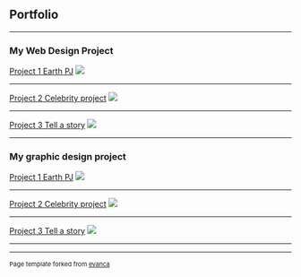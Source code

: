 ## Portfolio

---

### My Web Design Project

[Project 1 Earth PJ](/sample_page)
<img src="(https://trinket.io/html/421b7ace9c?runMode=autorun)"/>

---
[Project 2 Celebrity project](/pdf/sample_presentation.pdf)
<img src="(https://trinket.io/html/7bc9715147?runMode=autorun)"/>

---
[Project 3 Tell a story](http://example.com/)
<img src="(https://trinket.io/html/0158dd8a31?runMode=autorun)"/>

---

### My graphic design project 

[Project 1 Earth PJ](/sample_page)
<img src="[images/dummy_thumbnail.jpg?raw=true](https://trinket.io/html/421b7ace9c?runMode=autorun)"/>

---
[Project 2 Celebrity project](/pdf/sample_presentation.pdf)
<img src="[images/dummy_thumbnail.jpg?raw=true](https://trinket.io/html/7bc9715147?runMode=autorun)"/>

---
[Project 3 Tell a story](http://example.com/)
<img src="[images/dummy_thumbnail.jpg?raw=true](https://trinket.io/html/0158dd8a31?runMode=autorun)"/>

---






---
<p style="font-size:11px">Page template forked from <a href="https://github.com/evanca/quick-portfolio">evanca</a></p>
<!-- Remove above link if you don't want to attibute -->
